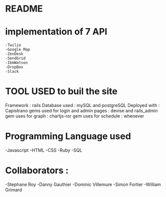 ﻿# README

# implementation of 7 API
	-Twilio
	-Google Map
	-ZenDesk
	-SendGrid
	-IbmWatson
	-DropBox
	-Slack


# TOOL USED to buil the site

Framework : rails
Database used : mySQL and postgreSQL
Deployed with : Capistrano
gems used for login and admin pages : devise and rails_admin
gem uses for graph : chartjs-ror
gem uses for schedule : whenever

# Programming Language used

-Javascript
-HTML
-CSS
-Ruby
-SQL

# Collaborators :

-Stephane Roy
-Danny Gauthier
-Dominic Villemure
-Simon Fortier
-William Grimard
